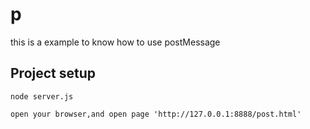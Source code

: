 # p
this is a example to know how to use postMessage

## Project setup
```
node server.js

open your browser,and open page 'http://127.0.0.1:8888/post.html'
```